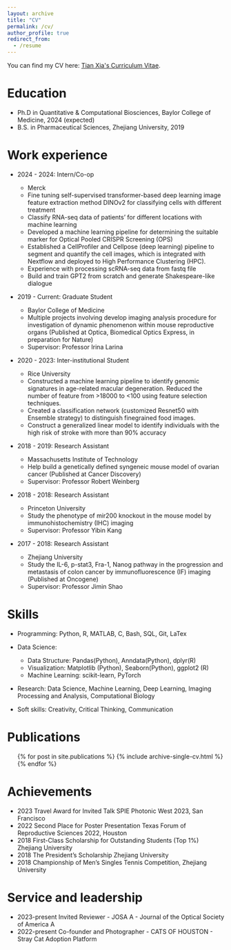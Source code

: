 ```yaml
---
layout: archive
title: "CV"
permalink: /cv/
author_profile: true
redirect_from:
  - /resume
---
```


You can find my CV here: [Tian Xia's Curriculum Vitae](../assets/cv_tx_full_resume110124.pdf).

Education
======
* Ph.D in Quantitative & Computational Biosciences, Baylor College of Medicine, 2024 (expected)
* B.S. in Pharmaceutical Sciences, Zhejiang University, 2019

Work experience
======
* 2024 - 2024: Intern/Co-op
  * Merck
  * Fine tuning self-supervised transformer-based deep learning image feature extraction method DINOv2 for classifying cells with different treatment
  * Classify RNA-seq data of patients’ for different locations with machine learning
  * Developed a machine learning pipeline for determining the suitable marker for Optical Pooled CRISPR Screening (OPS)
  * Established a CellProfiler and Cellpose (deep learning) pipeline to segment and quantify the cell images, which is integrated with Nextflow and deployed to High Performance Clustering (HPC).
  * Experience with processing scRNA-seq data from fastq file
  * Build and train GPT2 from scratch and generate Shakespeare-like dialogue
 
* 2019 - Current: Graduate Student
  * Baylor College of Medicine
  * Multiple projects involving develop imaging analysis procedure for investigation of dynamic phenomenon within mouse reproductive organs (Published at Optica, Biomedical Optics Express, in preparation for Nature)
  * Supervisor: Professor Irina Larina
  
* 2020 - 2023: Inter-institutional Student
  * Rice University
  * Constructed a machine learning pipeline to identify genomic signatures in age-related macular degeneration. Reduced the  number of feature from >18000 to <100 using feature selection techniques.
  * Created a classification network (customized Resnet50 with Ensemble strategy) to distinguish finegrained food images.
  * Construct a generalized linear model to identify individuals with the high risk of stroke with more than 90% accuracy
  
* 2018 - 2019: Research Assistant
  * Massachusetts Institute of Technology
  * Help build a genetically defined syngeneic mouse model of ovarian cancer (Published at Cancer Discovery)
  * Supervisor: Professor Robert Weinberg
 
* 2018 - 2018: Research Assistant
  * Princeton University
  * Study the phenotype of mir200 knockout in the mouse model by immunohistochemistry (IHC) imaging
  * Supervisor: Professor Yibin Kang
    
* 2017 - 2018: Research Assistant
  * Zhejiang University
  * Study the IL-6, p-stat3, Fra-1, Nanog pathway in the progression and metastasis of colon cancer by immunofluorescence (IF) imaging (Published at Oncogene)
  * Supervisor: Professor Jimin Shao
  
  
Skills
======
* Programming: Python, R, MATLAB, C, Bash, SQL, Git, LaTex
  
* Data Science:
  * Data Structure: Pandas(Python), Anndata(Python), dplyr(R)
  * Visualization: Matplotlib (Python), Seaborn(Python), ggplot2 (R)
  * Machine Learning: scikit-learn, PyTorch
    
* Research: Data Science, Machine Learning, Deep Learning, Imaging Processing and Analysis, Computational
Biology

* Soft skills: Creativity, Critical Thinking, Communication

Publications
======
  <ul>{% for post in site.publications %}
    {% include archive-single-cv.html %}
  {% endfor %}</ul>
  
Achievements
======
* 2023 Travel Award for Invited Talk SPIE Photonic West 2023, San Francisco
* 2022 Second Place for Poster Presentation Texas Forum of Reproductive Sciences 2022, Houston
* 2018 First-Class Scholarship for Outstanding Students (Top 1%) Zhejiang University
* 2018 The President’s Scholarship Zhejiang University
* 2018 Championship of Men’s Singles Tennis Competition, Zhejiang University
  
Service and leadership
======
* 2023-present Invited Reviewer - JOSA A - Journal of the Optical Society of America A
* 2022-present Co-founder and Photographer - CATS OF HOUSTON - Stray Cat Adoption Platform
